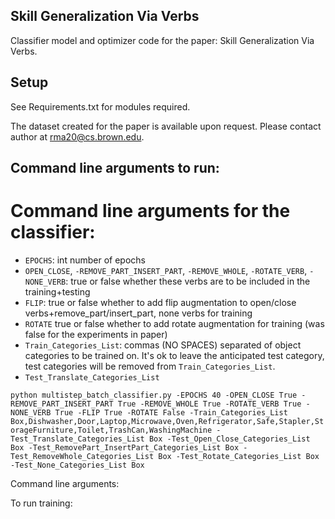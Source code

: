 ## Skill Generalization Via Verbs 
Classifier model and optimizer code for the paper: Skill Generalization Via Verbs.

## Setup 
See Requirements.txt for modules required.

The dataset created for the paper is available upon request. Please contact author at rma20@cs.brown.edu. 

## Command line arguments to run:

# Command line arguments for the classifier: 
 - `EPOCHS`: int number of epochs
 - `OPEN_CLOSE`, `-REMOVE_PART_INSERT_PART`, `-REMOVE_WHOLE`, `-ROTATE_VERB`, `-NONE_VERB`: true or false whether these verbs are to be included in the training+testing
 - `FLIP`: true or false whether to add flip augmentation to open/close verbs+remove_part/insert_part, none verbs for training
 - `ROTATE` true or false whether to add rotate augmentation  for training (was false for the experiments in paper)
- `Train_Categories_List`: commas (NO SPACES) separated of object categories to be trained on. It's ok to leave the anticipated test category, test categories will be removed from `Train_Categories_List`. 
- `Test_Translate_Categories_List`

`python multistep_batch_classifier.py -EPOCHS 40 -OPEN_CLOSE True -REMOVE_PART_INSERT_PART True -REMOVE_WHOLE True -ROTATE_VERB True -NONE_VERB True -FLIP True -ROTATE False -Train_Categories_List Box,Dishwasher,Door,Laptop,Microwave,Oven,Refrigerator,Safe,Stapler,StorageFurniture,Toilet,TrashCan,WashingMachine -Test_Translate_Categories_List Box -Test_Open_Close_Categories_List Box -Test_RemovePart_InsertPart_Categories_List Box -Test_RemoveWhole_Categories_List Box -Test_Rotate_Categories_List Box -Test_None_Categories_List Box`




Command line arguments: 

To run training: 



